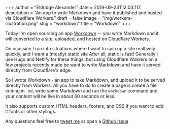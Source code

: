+++
author = "Eldridge Alexander"
date = 2019-09-23T12:03:11Z
description = "An app to write Markdown and have it published and hosted via Cloudflare Workers."
draft = false
image = "img/workers-illustration.png"
slug = "workdown"
title = "Workdown"
+++

Today I'm open sourcing an app [Workdown](https://github.com/eldridgea/workdown/) -- you write Markdown and it will converted to a site, uploaded, and hosted on Cloudflare Workers.

On ocassion I run into situations where I want to spin up a site realtively quickly, and I want a (mostly) static site
After all, static is fast! Generally I use Hugo and Netlify for these things, but using Cloudflare Wokrers on a few projects recently made be want to write Markdown and have it served directly from Cloudflare's edge.

So I wrote Workdown - an app to take Markdown, and upload it to be served directly from Workers.
All you have to do to create a page is create a file ending in `.md`, write some Markdown and run the `workdown` command and your content will be live in about 60 seconds or less.

It also supports custom HTML headers, footers, and CSS if you want to add it fonts or other stylings.

Any questions feel free to [tweet me](https://twitter.com/magiceldridge) or open a [Github Issue](https://github.com/eldridgea/workdown/issues)